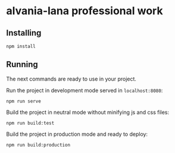# alvania-lana professional work

## Installing
```
npm install
```

## Running
The next commands are ready to use in your project.

Run the project in development mode served in `localhost:8080`:
```
npm run serve
```
Build the project in neutral mode without minifying js and css files:
```
npm run build:test
```
Build the project in production mode and ready to deploy:
```
npm run build:production
```
